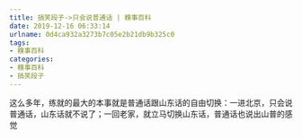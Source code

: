 ```yaml
---
title: 搞笑段子->只会说普通话 | 糗事百科
date: 2019-12-16 06:33:14
urlname: 0d4ca932a3273b7c05e2b21db9b325c0
tags: 
- 糗事百科
categories:
- 糗事百科
- 搞笑段子
---
```

这么多年，练就的最大的本事就是普通话跟山东话的自由切换：一进北京，只会说普通话，山东话就不说了；一回老家，就立马切换山东话，普通话也说出山普的感觉


